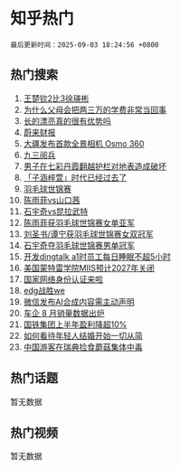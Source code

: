 # 知乎热门

`最后更新时间：2025-09-03 18:24:56 +0800`

## 热门搜索

1. [王楚钦2比3徐瑛彬](https://www.zhihu.com/search?q=%E7%8E%8B%E6%A5%9A%E9%92%A62%E6%AF%943%E5%BE%90%E7%91%9B%E5%BD%AC)
1. [为什么父母会把两三万的学费非常当回事](https://www.zhihu.com/search?q=%E4%B8%BA%E4%BB%80%E4%B9%88%E7%88%B6%E6%AF%8D%E4%BC%9A%E6%8A%8A%E4%B8%A4%E4%B8%89%E4%B8%87%E7%9A%84%E5%AD%A6%E8%B4%B9%E9%9D%9E%E5%B8%B8%E5%BD%93%E5%9B%9E%E4%BA%8B)
1. [长的漂亮真的很有优势吗](https://www.zhihu.com/search?q=%E9%95%BF%E7%9A%84%E6%BC%82%E4%BA%AE%E7%9C%9F%E7%9A%84%E5%BE%88%E6%9C%89%E4%BC%98%E5%8A%BF%E5%90%97)
1. [蔚来财报](https://www.zhihu.com/search?q=%E8%94%9A%E6%9D%A5%E8%B4%A2%E6%8A%A5)
1. [大疆发布首款全景相机 Osmo 360](https://www.zhihu.com/search?q=%E5%A4%A7%E7%96%86%E5%8F%91%E5%B8%83%E9%A6%96%E6%AC%BE%E5%85%A8%E6%99%AF%E7%9B%B8%E6%9C%BA%20Osmo%20360)
1. [九三阅兵](https://www.zhihu.com/search?q=%E4%B9%9D%E4%B8%89%E9%98%85%E5%85%B5)
1. [男子在七彩丹霞翻越护栏对地表造成破坏](https://www.zhihu.com/search?q=%E7%94%B7%E5%AD%90%E5%9C%A8%E4%B8%83%E5%BD%A9%E4%B8%B9%E9%9C%9E%E7%BF%BB%E8%B6%8A%E6%8A%A4%E6%A0%8F%E5%AF%B9%E5%9C%B0%E8%A1%A8%E9%80%A0%E6%88%90%E7%A0%B4%E5%9D%8F)
1. [「子涵梓萱」时代已经过去了](https://www.zhihu.com/search?q=%E3%80%8C%E5%AD%90%E6%B6%B5%E6%A2%93%E8%90%B1%E3%80%8D%E6%97%B6%E4%BB%A3%E5%B7%B2%E7%BB%8F%E8%BF%87%E5%8E%BB%E4%BA%86)
1. [羽毛球世锦赛](https://www.zhihu.com/search?q=%E7%BE%BD%E6%AF%9B%E7%90%83%E4%B8%96%E9%94%A6%E8%B5%9B)
1. [陈雨菲vs山口茜](https://www.zhihu.com/search?q=%E9%99%88%E9%9B%A8%E8%8F%B2vs%E5%B1%B1%E5%8F%A3%E8%8C%9C)
1. [石宇奇vs昆拉武特](https://www.zhihu.com/search?q=%E7%9F%B3%E5%AE%87%E5%A5%87vs%E6%98%86%E6%8B%89%E6%AD%A6%E7%89%B9)
1. [陈雨菲获羽毛球世锦赛女单亚军](https://www.zhihu.com/search?q=%E9%99%88%E9%9B%A8%E8%8F%B2%E8%8E%B7%E7%BE%BD%E6%AF%9B%E7%90%83%E4%B8%96%E9%94%A6%E8%B5%9B%E5%A5%B3%E5%8D%95%E4%BA%9A%E5%86%9B)
1. [刘圣书/谭宁获羽毛球世锦赛女双冠军](https://www.zhihu.com/search?q=%E5%88%98%E5%9C%A3%E4%B9%A6/%E8%B0%AD%E5%AE%81%E8%8E%B7%E7%BE%BD%E6%AF%9B%E7%90%83%E4%B8%96%E9%94%A6%E8%B5%9B%E5%A5%B3%E5%8F%8C%E5%86%A0%E5%86%9B)
1. [石宇奇夺羽毛球世锦赛男单冠军](https://www.zhihu.com/search?q=%E7%9F%B3%E5%AE%87%E5%A5%87%E5%A4%BA%E7%BE%BD%E6%AF%9B%E7%90%83%E4%B8%96%E9%94%A6%E8%B5%9B%E7%94%B7%E5%8D%95%E5%86%A0%E5%86%9B)
1. [开发dingtalk a1时员工每日睡眠不超5小时](https://www.zhihu.com/search?q=%E5%BC%80%E5%8F%91dingtalk%20a1%E6%97%B6%E5%91%98%E5%B7%A5%E6%AF%8F%E6%97%A5%E7%9D%A1%E7%9C%A0%E4%B8%8D%E8%B6%855%E5%B0%8F%E6%97%B6)
1. [美国蒙特雷学院MIIS预计2027年关闭](https://www.zhihu.com/search?q=%E7%BE%8E%E5%9B%BD%E8%92%99%E7%89%B9%E9%9B%B7%E5%AD%A6%E9%99%A2MIIS%E9%A2%84%E8%AE%A12027%E5%B9%B4%E5%85%B3%E9%97%AD)
1. [国家网络身份认证来啦](https://www.zhihu.com/search?q=%E5%9B%BD%E5%AE%B6%E7%BD%91%E7%BB%9C%E8%BA%AB%E4%BB%BD%E8%AE%A4%E8%AF%81%E6%9D%A5%E5%95%A6)
1. [edg战胜we](https://www.zhihu.com/search?q=edg%E6%88%98%E8%83%9Cwe)
1. [微信发布AI合成内容需主动声明](https://www.zhihu.com/search?q=%E5%BE%AE%E4%BF%A1%E5%8F%91%E5%B8%83AI%E5%90%88%E6%88%90%E5%86%85%E5%AE%B9%E9%9C%80%E4%B8%BB%E5%8A%A8%E5%A3%B0%E6%98%8E)
1. [车企 8 月销量数据出炉](https://www.zhihu.com/search?q=%E8%BD%A6%E4%BC%81%208%20%E6%9C%88%E9%94%80%E9%87%8F%E6%95%B0%E6%8D%AE%E5%87%BA%E7%82%89)
1. [国铁集团上半年盈利降超10%](https://www.zhihu.com/search?q=%E5%9B%BD%E9%93%81%E9%9B%86%E5%9B%A2%E4%B8%8A%E5%8D%8A%E5%B9%B4%E7%9B%88%E5%88%A9%E9%99%8D%E8%B6%8510%25)
1. [如何看待年轻人结婚开始一切从简](https://www.zhihu.com/search?q=%E5%A6%82%E4%BD%95%E7%9C%8B%E5%BE%85%E5%B9%B4%E8%BD%BB%E4%BA%BA%E7%BB%93%E5%A9%9A%E5%BC%80%E5%A7%8B%E4%B8%80%E5%88%87%E4%BB%8E%E7%AE%80)
1. [中国游客在瑞典捡食蘑菇集体中毒](https://www.zhihu.com/search?q=%E4%B8%AD%E5%9B%BD%E6%B8%B8%E5%AE%A2%E5%9C%A8%E7%91%9E%E5%85%B8%E6%8D%A1%E9%A3%9F%E8%98%91%E8%8F%87%E9%9B%86%E4%BD%93%E4%B8%AD%E6%AF%92)

## 热门话题

暂无数据

## 热门视频

暂无数据